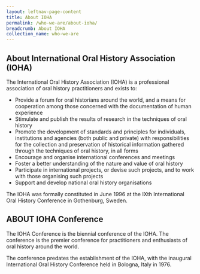 ```yaml
---
layout: leftnav-page-content
title: About IOHA
permalink: /who-we-are/about-ioha/
breadcrumb: About IOHA
collection_name: who-we-are
---
```


## About International Oral History Association (IOHA)

The International Oral History Association (IOHA) is a professional association of oral history practitioners and exists to:
* Provide a forum for oral historians around the world, and a means for cooperation among those concerned with the documentation of human experience
* Stimulate and publish the results of research in the techniques of oral history
* Promote the development of standards and principles for individuals, institutions and agencies (both public and private) with responsibilities for the collection and preservation of historical information gathered through the techniques of oral history, in all forms
* Encourage and organise international conferences and meetings
* Foster a better understanding of the nature and value of oral history
* Participate in international projects, or devise such projects, and to work with those organising such projects
* Support and develop national oral history organisations

The IOHA was formally constituted in June 1996 at the IXth International Oral History Conference in Gothenburg, Sweden.

## ABOUT IOHA Conference

The IOHA Conference is the biennial conference of the IOHA. The conference is the premier conference for practitioners and enthusiasts of oral history around the world.

The conference predates the establishment of the IOHA, with the inaugural International Oral History Conference held in Bologna, Italy in 1976.
